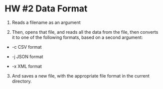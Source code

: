 # HW #2 Data Format

1. Reads a filename as an argument

2. Then, opens that file, and reads all the data from the file, then converts it to one of the following formats, based on a second argument:

- -c   CSV format

- -j  JSON format

- -x  XML format

3. And saves a new file, with the appropriate file format in the current directory.
